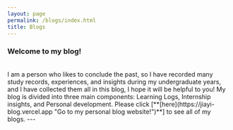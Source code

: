 ```yaml
---
layout: page
permalink: /blogs/index.html
title: Blogs
---
```

### Welcome to my blog!
<br>
I am a person who likes to conclude the past, so I have recorded many study records, experiences, and insights during my undergraduate years, and I have collected them all in this blog, I hope it will be helpful to you! My blog is divided into three main components: Learning Logs, Internship insights, and Personal development. Please click [**[here](https://jiayi-blog.vercel.app "Go to my personal blog website!")**] to see all of my blogs.
---
